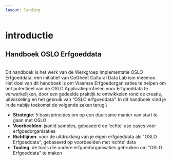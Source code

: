 ```yaml
---
layout: landing
---
```


# introductie

## Handboek OSLO Erfgoeddata

\
Dit handboek is het werk van de Werkgroep Implementatie OSLO Erfgoeddata, een initiatief van CoGhent Cultural Data Lab ism meemoo.\
Het doel van dit handboek is om Vlaamse Erfgoedorganisaties te helpen om het potentieel van de OSLO Applicatieprofielen voor Erfgoeddata te verwerkelijken, door een gedeelde praktijk te ontwikkelen rond de creatie, uitwisseling en het gebruik van “OSLO erfgoeddata”. In dit handboek vind je in de nabije toekomst de volgende zaken terug:\


* **Strategie**: 5 basisprincipes om op een duurzame manier van start te gaan met OSLO
* **Voorbeelden**: jsonld samples, gebaseerd op ‘echte’ use cases voor erfgoedorganisaties
* **Richtlijnen**: voor de uitdrukking van je eigen erfgoeddata als "OSLO Erfgoeddata", gebaseerd op voorbeelden met ‘echte’ data
* **Tooling**: de tools die andere erfgoedorganisaties gebruiken om "OSLO Erfgoeddata" te maken

\
&#x20;
